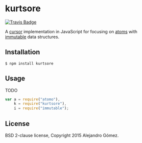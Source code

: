 # kurtsore

[![Travis Badge](https://img.shields.io/travis/dialelo/kurtsore.svg?style=flat)](https://travis-ci.org/dialelo/kurtsore "Travis Badge")

A [cursor](https://github.com/omcljs/om/wiki/Cursors) implementation in JavaScript for focusing on [atoms](https://github.com/dialelo/atomo) with [immutable](https://github.com/facebook/immutable-js) data structures.

## Installation

```
$ npm install kurtsore
```

## Usage

TODO

```javascript
var a = require("atomo"),
    k = require("kurtsore"),
    i = require("immutable");

```

## License

BSD 2-clause license, Copyright 2015 Alejandro Gómez.
